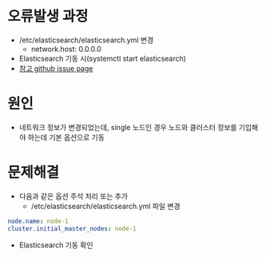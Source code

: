 # 오류발생 과정
- /etc/elasticsearch/elasticsearch.yml 변경
    - network.host: 0.0.0.0
- Elasticsearch 기동 시(systemctl start elasticsearch)
- [참고 github issue page](https://github.com/wazuh/wazuh-kibana-app/issues/1683)

# 원인
- 네트워크 정보가 변경되었는데, single 노드인 경우 노드와 클러스터 정보를 기입해야 하는데 기본 옵션으로 기동

# 문제해결
- 다음과 같은 옵션 주석 처리 또는 추가
    - /etc/elasticsearch/elasticsearch.yml 파일 변경

```yaml
node.name: node-1
cluster.initial_master_nodes: node-1
```

- Elasticsearch 기동 확인
